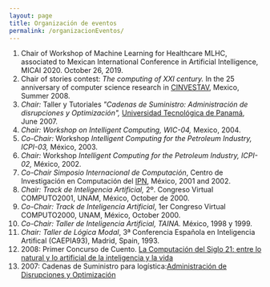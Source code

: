 ```yaml
---
layout: page
title: Organización de eventos
permalink: /organizacionEventos/
---
```




1. Chair of Workshop of Machine Learning for Healthcare MLHC, associated to Mexican International Conference in Artificial Intelligence, MICAI 2020. October 26, 2019.
2. Chair of stories contest: _The computing of XXI century._ In the 25 anniversary of computer science research in [CINVESTAV](http://www.cinvestav.mx/), Mexico, Summer 2008.
3. _Chair:_ Taller y Tutoriales _"Cadenas de Suministro: Administración de disrupciones y Optimización",_ [Universidad Tecnológica de Panamá](http://www.utp.ac.pa/), June 2007.
4. _Chair: Workshop on Intelligent Computing, WIC-04,_ Mexico, 2004.
5. _Co-Chair:_ Workshop _Intelligent Computing for the Petroleum Industry, ICPI-03,_ México, 2003.
6. _Chair:_ Workshop _Intelligent Computing for the Petroleum Industry, ICPI-02,_ México, 2002.
7. _Co-Chair Simposio Internacional de Computación_, Centro de Investigación en Computación del [IPN](http://www.ipn.mx/WPS/WCM/CONNECT/IPN_HOME/IPN/ESTRUCTURA_PRINCIPAL/INDEX.HTM), México, 2001 and 2002.
8. _Chair: Track de Inteligencia Artificial,_ 2º. Congreso Virtual COMPUTO2001, UNAM, México, October de 2000.
9. _Co-Chair: Track de Inteligencia Artificial_, 1er Congreso Virtual COMPUTO2000, UNAM, México, October 2000.
10. _Co-Chair: Taller de Inteligencia Artificial, TAINA._ México, 1998 y 1999.
11. _Chair: Taller de Lógica Modal_, 3ª Conferencia Española en Inteligencia Artifical (CAEPIA93), Madrid, Spain, 1993.
12. 2008: Primer Concurso de Cuento. [La Computación del Siglo 21: entre lo natural y lo artificial de la inteligencia y la vida](http://delta.cs.cinvestav.mx/~matias/Copia_de_uno/Primera.html)
13. 2007: Cadenas de Suministro para logística:[Administración de Disrupciones y Optimización](http://delta.cs.cinvestav.mx/~matias/Panama/Cadenas.html)